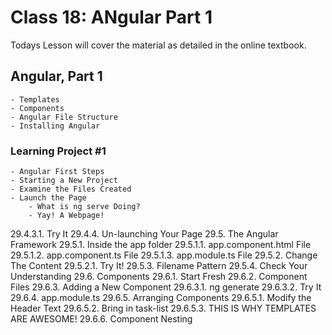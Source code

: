 # Class 18: ANgular Part 1

Todays Lesson will cover the material as detailed in the online textbook.

## Angular, Part 1

    - Templates 
    - Components
    - Angular File Structure
    - Installing Angular
### Learning Project #1
    - Angular First Steps
    - Starting a New Project
    - Examine the Files Created
    - Launch the Page
        - What is ng serve Doing?
        - Yay! A Webpage!
29.4.3.1. Try It
29.4.4. Un-launching Your Page
29.5. The Angular Framework
29.5.1. Inside the app folder
29.5.1.1. app.component.html File
29.5.1.2. app.component.ts File
29.5.1.3. app.module.ts File
29.5.2. Change The Content
29.5.2.1. Try It!
29.5.3. Filename Pattern
29.5.4. Check Your Understanding
29.6. Components
29.6.1. Start Fresh
29.6.2. Component Files
29.6.3. Adding a New Component
29.6.3.1. ng generate
29.6.3.2. Try It
29.6.4. app.module.ts
29.6.5. Arranging Components
29.6.5.1. Modify the Header Text
29.6.5.2. Bring in task-list
29.6.5.3. THIS IS WHY TEMPLATES ARE AWESOME!
29.6.6. Component Nesting
